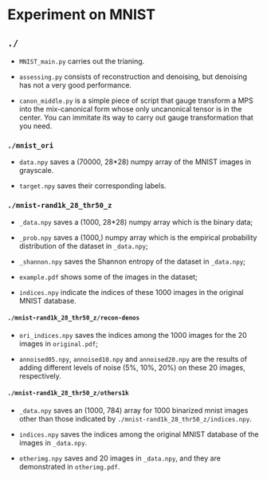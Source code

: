 # Experiment on MNIST

## `./`

* `MNIST_main.py` carries out the trianing.

* `assessing.py` consists of reconstruction and denoising, but denoising has not a very good performance.

* `canon_middle.py` is a simple piece of script that gauge transform a MPS into the mix-canonical form whose only uncanonical tensor is in the center. You can immitate its way to carry out gauge transformation that you need.


### `./mnist_ori`

* `data.npy` saves a (70000, 28*28) numpy array of the MNIST images in grayscale.

* `target.npy` saves their corresponding labels.

### `./mnist-rand1k_28_thr50_z`

* `_data.npy` saves a (1000, 28*28) numpy array which is the binary data;

* `_prob.npy` saves a (1000,) numpy array which is the empirical probability distribution of the dataset in `_data.npy`;

* `_shannon.npy` saves the Shannon entropy of the dataset in `_data.npy`;

* `example.pdf` shows some of the images in the dataset;

* `indices.npy` indicate the indices of these 1000 images in the original MNIST database.

#### `./mnist-rand1k_28_thr50_z/recon-denos`

* `ori_indices.npy` saves the indices among the 1000 images for the 20 images in `original.pdf`;

* `annoised05.npy`, `annoised10.npy` and `annoised20.npy` are the results of adding different levels of noise (5%, 10%, 20%) on these 20 images, respectively.

#### `./mnist-rand1k_28_thr50_z/others1k`

* `_data.npy` saves an (1000, 784) array for 1000 binarized mnist images other than those indicated by `./mnist-rand1k_28_thr50_z/indices.npy`.

* `indices.npy` saves the indices among the original MNIST database of the images in `_data.npy`.

* `otherimg.npy` saves and 20 images in `_data.npy`, and they are demonstrated in `otherimg.pdf`.